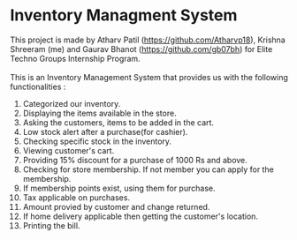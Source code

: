 # Inventory Managment System
This project is made by Atharv Patil (https://github.com/Atharvp18), Krishna Shreeram (me) and Gaurav Bhanot (https://github.com/gb07bh) for Elite Techno Groups Internship Program.<Br><br>
This is an Inventory Management System that provides us with the following functionalities : <br>
1. Categorized our inventory.<br> 
2. Displaying the items available in the store.<br> 
3. Asking the customers, items to be added in the cart. <br>
4. Low stock alert after a purchase(for cashier).<br>
5. Checking specific stock in the inventory.<br>
6. Viewing customer's cart.<br>
7. Providing 15% discount for a purchase of 1000 Rs and above.<br>
8. Checking for store membership. If not member you can apply for the membership.<br>
9. If membership points exist, using them for purchase.<br>
10. Tax applicable on purchases. <br>
11. Amount provied by customer and change returned.<br>
12. If home delivery applicable then getting the customer's location.<br>
13. Printing the bill.<br>
